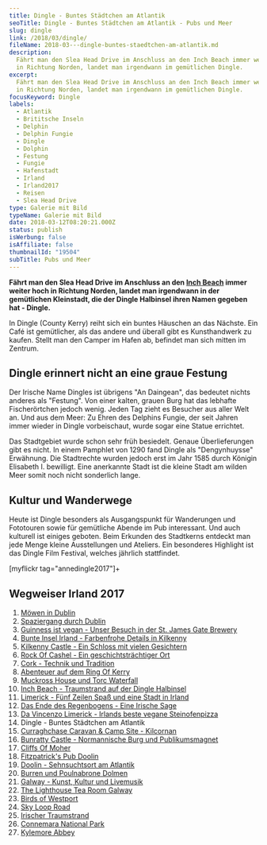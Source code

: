 ```yaml
---
title: Dingle - Buntes Städtchen am Atlantik
seoTitle: Dingle - Buntes Städtchen am Atlantik - Pubs und Meer
slug: dingle
link: /2018/03/dingle/
fileName: 2018-03---dingle-buntes-staedtchen-am-atlantik.md
description:
  Fährt man den Slea Head Drive im Anschluss an den Inch Beach immer weiter hoch
  in Richtung Norden, landet man irgendwann im gemütlichen Dingle.
excerpt:
  Fährt man den Slea Head Drive im Anschluss an den Inch Beach immer weiter hoch
  in Richtung Norden, landet man irgendwann im gemütlichen Dingle.
focusKeyword: Dingle
labels:
  - Atlantik
  - Brititsche Inseln
  - Delphin
  - Delphin Fungie
  - Dingle
  - Dolphin
  - Festung
  - Fungie
  - Hafenstadt
  - Irland
  - Irland2017
  - Reisen
  - Slea Head Drive
type: Galerie mit Bild
typeName: Galerie mit Bild
date: 2018-03-12T08:20:21.000Z
status: publish
isWerbung: false
isAffiliate: false
thumbnailId: "19504"
subTitle: Pubs und Meer
---
```


<strong>Fährt man den Slea Head Drive im Anschluss an den
<a href="http://cardamonchai.com/2018/02/lieblingsstrand-inch-beach/">Inch
Beach</a> immer weiter hoch in Richtung Norden, landet man irgendwann in der
gemütlichen Kleinstadt, die der Dingle Halbinsel ihren Namen gegeben hat -
Dingle.</strong>

In Dingle (County Kerry) reiht sich ein buntes Häuschen an das Nächste. Ein Café
ist gemütlicher, als das andere und überall gibt es Kunsthandwerk zu kaufen.
Stellt man den Camper im Hafen ab, befindet man sich mitten im Zentrum.

## Dingle erinnert nicht an eine graue Festung

Der Irische Name Dingles ist übrigens "An Daingean", das bedeutet nichts anderes
als "Festung". Von einer kalten, grauen Burg hat das lebhafte Fischerörtchen
jedoch wenig. Jeden Tag zieht es Besucher aus aller Welt an. Und aus dem Meer:
Zu Ehren des Delphins Fungie, der seit Jahren immer wieder in Dingle
vorbeischaut, wurde sogar eine Statue errichtet.

Das Stadtgebiet wurde schon sehr früh besiedelt. Genaue Überlieferungen gibt es
nicht. In einem Pamphlet von 1290 fand Dingle als "Dengynhuysse" Erwähnung. Die
Stadtrechte wurden jedoch erst im Jahr 1585 durch Königin Elisabeth I.
bewilligt. Eine anerkannte Stadt ist die kleine Stadt am wilden Meer somit noch
nicht sonderlich lange.

## Kultur und Wanderwege

Heute ist Dingle besonders als Ausgangspunkt für Wanderungen und Fototouren
sowie für gemütliche Abende im Pub interessant. Und auch kulturell ist einiges
geboten. Beim Erkunden des Stadtkerns entdeckt man jede Menge kleine
Ausstellungen und Ateliers. Ein besonderes Highlight ist das Dingle Film
Festival, welches jährlich stattfindet.

[myflickr tag="annedingle2017"]+

## Wegweiser Irland 2017

<ol>
    <li><a href="http://cardamonchai.com/2017/10/moewen-in-dublin/">Möwen in Dublin</a></li>
    <li><a href="http://cardamonchai.com/2017/10/kleiner-spaziergang-durch-dublin/">Spaziergang durch Dublin</a></li>
    <li><a href="http://cardamonchai.com/2017/10/guinness-ist-vegan-brauerei-besuch/">Guinness ist vegan - Unser Besuch in der St. James Gate Brewery</a></li>
    <li><a href="http://cardamonchai.com/2017/11/kilkenny-bunte-insel-irland/">Bunte Insel Irland - Farbenfrohe Details in Kilkenny</a></li>
    <li><a href="http://cardamonchai.com/2017/11/kilkenny-castle/">Kilkenny Castle - Ein Schloss mit vielen Gesichtern</a></li>
    <li><a href="http://cardamonchai.com/2017/11/rock-of-cashel/">Rock Of Cashel - Ein geschichtsträchtiger Ort</a></li>
    <li><a href="http://cardamonchai.com/2017/12/cork/">Cork - Technik und Tradition</a></li>
    <li><a href="http://cardamonchai.com/2018/01/ring-of-kerry/">Abenteuer auf dem Ring Of Kerry</a></li>
    <li><a href="http://cardamonchai.com/2018/02/muckross-house-und-torc-waterfall-irland/">Muckross House und Torc Waterfall</a></li>
    <li><a href="http://cardamonchai.com/2018/02/lieblingsstrand-inch-beach/">Inch Beach - Traumstrand auf der Dingle Halbinsel</a></li>
    <li><a href="http://cardamonchai.com/2018/02/limerick/">Limerick - Fünf Zeilen Spaß und eine Stadt in Irland</a></li>
    <li><a href="http://cardamonchai.com/2018/02/das-ende-des-regenbogens/">Das Ende des Regenbogens - Eine Irische Sage</a></li>
    <li><a href="http://cardamonchai.com/2018/03/da-vincenzo-limerick/">Da Vincenzo Limerick - Irlands beste vegane Steinofenpizza</a></li>
    <li>Dingle - Buntes Städtchen am Atlantik</li>
    <li><a href="http://cardamonchai.com/2018/03/curraghchase-caravan-camp-site/">Curraghchase Caravan &amp; Camp Site - Kilcornan</a></li>
    <li><a href="http://cardamonchai.com/2018/03/bunratty-castle/">Bunratty Castle - Normannische Burg und Publikumsmagnet</a></li>
    <li><a href="http://cardamonchai.com/2018/04/cliffs-of-moher/">Cliffs Of Moher</a></li>
    <li><a href="http://cardamonchai.com/2018/04/fitzpatricks-pub-doolin/">Fitzpatrick's Pub Doolin</a></li>
    <li><a href="http://cardamonchai.com/2018/04/doolin/">Doolin - Sehnsuchtsort am Atlantik</a></li>
    <li><a href="http://cardamonchai.com/2018/04/poulnabrone-dolmen-burren/">Burren und Poulnabrone Dolmen</a></li>
    <li><a href="http://cardamonchai.com/2018/04/galway/">Galway - Kunst, Kultur und Livemusik</a></li>
    <li><a href="http://cardamonchai.com/2018/05/the-lighthouse-tea-room-galway/">The Lighthouse Tea Room Galway</a></li>
    <li><a href="http://cardamonchai.com/2018/05/birds-of-westport/">Birds of Westport</a></li>
    <li><a href="http://cardamonchai.com/2018/05/sky-loop-road-clifden/">Sky Loop Road</a></li>
    <li><a href="http://cardamonchai.com/2018/05/irischer-traumstrand/">Irischer Traumstrand</a></li>
    <li><a href="http://cardamonchai.com/2018/05/connemara-national-park/">Connemara National Park</a></li>
    <li><a href="http://cardamonchai.com/2018/05/kylemore-abbey/">Kylemore Abbey</a></li>
</ol>
